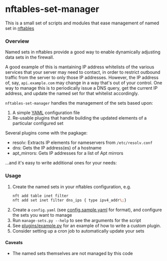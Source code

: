 # nftables-set-manager

This is a small set of scripts and modules that ease management of named set in [nftables](https://wiki.nftables.org)

### Overview

Named sets in nftables provide a good way to enable dynamically adjusting data sets in the firewall.

A good example of this is mantaining IP address whitelists of the various services that your server may need to contact, in order to restrict outbound traffic from the server to only those IP addresses. However, the IP address of, say, ```api.example.com``` may change in a way that's out of your control. One way to manage this is to periodically issue a DNS query, get the current IP address, and update the named set for that whitelist accordingly.

```nftables-set-manager``` handles the management of the sets based upon:

1. A simple [YAML](https://yaml.org/) configuration file
2. Re-usable plugins that handle building the updated elements of a particular configured set

Several plugins come with the pagkage:

 * resolv: Extracts IP elements for nameservers from ```/etc/resolv.conf```
 * dns: Gets the IP address(es) of a hostname
 * apt_mirrors: Gets IP addresses for a list of Apt mirrors

...and it's easy to write additional ones for your needs:

### Usage

1. Create the named sets in your nftables configuration, e.g.
    ```sh
    nft add table inet filter
    nft add set inet filter dns_ips { type ipv4_addr\;}
    ```
 2. Create a ```config.yaml``` (see  [config.sample.yaml](config.sample.yaml) for format), and configure the sets you want to manage
 3. Run ```manage-sets.py --help``` to see the arguments for the script
 4. See [plugins/example.py](plugins/example.py) for an example of how to write a custom plugin.
 5. Consider setting up a cron job to automatically update your sets
 
 #### Caveats
 
  * The named sets themselves are not managed by this code
